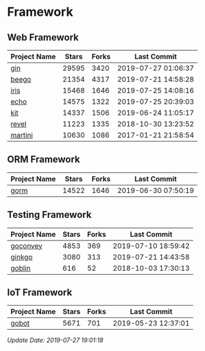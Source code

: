 # Framework

## Web Framework

| Project Name | Stars | Forks | Last Commit |
| ------------ | ----- | ----- | ----------- |
| [gin](https://github.com/gin-gonic/gin) | 29595 | 3420 | 2019-07-27 01:06:37 |
| [beego](https://github.com/astaxie/beego) | 21354 | 4317 | 2019-07-21 14:58:28 |
| [iris](https://github.com/kataras/iris) | 15468 | 1646 | 2019-07-25 14:08:16 |
| [echo](https://github.com/labstack/echo) | 14575 | 1322 | 2019-07-25 20:39:03 |
| [kit](https://github.com/go-kit/kit) | 14337 | 1506 | 2019-06-24 11:05:17 |
| [revel](https://github.com/revel/revel) | 11223 | 1335 | 2018-10-30 13:23:52 |
| [martini](https://github.com/go-martini/martini) | 10630 | 1086 | 2017-01-21 21:58:54 |

## ORM Framework

| Project Name | Stars | Forks | Last Commit |
| ------------ | ----- | ----- | ----------- |
| [gorm](https://github.com/jinzhu/gorm) | 14522 | 1646 | 2019-06-30 07:50:19 |

## Testing Framework

| Project Name | Stars | Forks | Last Commit |
| ------------ | ----- | ----- | ----------- |
| [goconvey](https://github.com/smartystreets/goconvey) | 4853 | 369 | 2019-07-10 18:59:42 |
| [ginkgo](https://github.com/onsi/ginkgo) | 3080 | 313 | 2019-07-21 14:43:58 |
| [goblin](https://github.com/franela/goblin) | 616 | 52 | 2018-10-03 17:30:13 |

## IoT Framework

| Project Name | Stars | Forks | Last Commit |
| ------------ | ----- | ----- | ----------- |
| [gobot](https://github.com/hybridgroup/gobot) | 5671 | 701 | 2019-05-23 12:37:01 |

*Update Date: 2019-07-27 19:01:18*